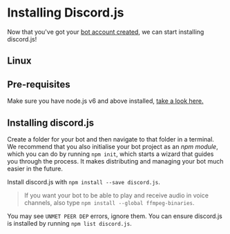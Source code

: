 # Installing Discord.js

Now that you've got your [bot account created](./creating-a-bot-account.html), we can start installing discord.js!

## Linux

## Pre-requisites
Make sure you have node.js v6 and above installed, [take a look here.](https://nodejs.org/en/download/package-manager/)

## Installing discord.js
Create a folder for your bot and then navigate to that folder in a terminal. We recommend that you also initialise your
bot project as an _npm module_, which you can do by running `npm init`, which starts a wizard that guides you through the
process. It makes distributing and managing your bot much easier in the future.

Install discord.js with `npm install --save discord.js`.

> If you want your bot to be able to play and receive audio in voice channels, also type
`npm install --global ffmpeg-binaries`.

You may see `UNMET PEER DEP` errors, ignore them. You can ensure discord.js is installed by running `npm list discord.js`.
